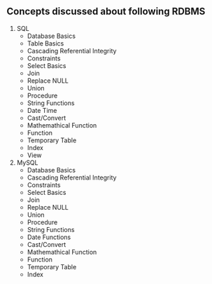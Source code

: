 <h2>
Concepts discussed about following RDBMS
</h2>
<ol>
<li>
SQL
<ul>
      <li>Database Basics</li>
      <li>Table Basics</li>
      <li>Cascading Referential Integrity</li>
      <li>Constraints</li>
      <li>Select Basics</li>
      <li>Join</li>
      <li>Replace NULL</li>
      <li>Union</li>
      <li>Procedure</li>
      <li>String Functions</li>
      <li>Date Time</li>
      <li>Cast/Convert</li>
      <li>Mathemathical Function</li>
      <li>Function</li>
      <li>Temporary Table</li>
      <li>Index</li>
      <li>View</li>
    </ul>
</li>
<li>
MySQL
<ul>
      <li>Database Basics</li>
      <li>Cascading Referential Integrity</li>
      <li>Constraints</li>
      <li>Select Basics</li>
      <li>Join</li>
      <li>Replace NULL</li>
      <li>Union</li>
      <li>Procedure</li>
      <li>String Functions</li>
      <li>Date Functions</li>
      <li>Cast/Convert</li>
      <li>Mathemathical Function</li>
      <li>Function</li>
      <li>Temporary Table</li>
      <li>Index</li>
    </ul>
</li>
</li>
</ol>